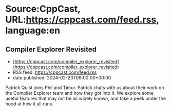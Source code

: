 # Source:CppCast, URL:https://cppcast.com/feed.rss, language:en

## Compiler Explorer Revisited
 - [https://cppcast.com/compiler_explorer_revisited](https://cppcast.com/compiler_explorer_revisited)
 - RSS feed: https://cppcast.com/feed.rss
 - date published: 2024-02-23T09:00:00+00:00

Patrick Quist joins Phil and Timur. Patrick chats with us about their work on the Compiler Explorer team and how they got into it. We explore some useful features that may not be as widely known, and take a peek under the hood at how it all runs.

